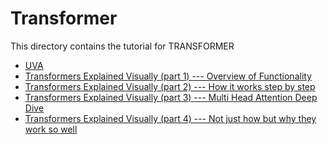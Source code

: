 # Transformer

This directory contains the tutorial for TRANSFORMER
<ul>
    <li><a href="https://uvadlc-notebooks.readthedocs.io/en/latest/tutorial_notebooks/tutorial6/Transformers_and_MHAttention.html">UVA</a></li>
    <li><a href="https://towardsdatascience.com/transformers-explained-visually-part-1-overview-of-functionality-95a6dd460452">Transformers Explained Visually (part 1) --- Overview of Functionality</a></li>
    <li><a href="https://towardsdatascience.com/transformers-explained-visually-part-2-how-it-works-step-by-step-b49fa4a64f34">Transformers Explained Visually (part 2) --- How it works step by step</a></li>
    <li><a href="https://towardsdatascience.com/transformers-explained-visually-part-3-multi-head-attention-deep-dive-1c1ff1024853">Transformers Explained Visually (part 3) --- Multi Head Attention Deep Dive</a></li>
    <li><a href="https://towardsdatascience.com/transformers-explained-visually-not-just-how-but-why-they-work-so-well-d840bd61a9d3">Transformers Explained Visually (part 4) --- Not just how but why they work so well</a></li>
 </ul>
